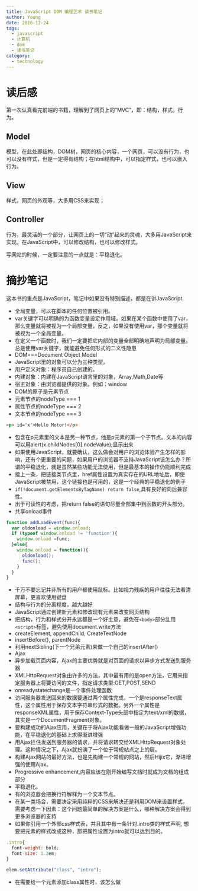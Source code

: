 ```yaml
---
title: JavaScript DOM 编程艺术 读书笔记
author: Young
date: 2016-12-24
tags:
  - javascript
  - 计算机
  - dom
  - 读书笔记
category:
  - technology
---
```


# 读后感
第一次认真看完前端的书籍，理解到了网页上的“MVC”，即：结构，样式，行为。

## Model
模型，在此处即结构，DOM树，网页的核心内容，一个网页，可以没有行为，也可以没有样式，但是一定得有结构；在html结构中，可以指定样式，也可以嵌入行为。

## View
样式，网页的外观等，大多用CSS来实现；

## Controller
行为，最灵活的一个部分，让网页上的一切“动”起来的灵魂，大多用JavaScript来实现。在JavaScript中，可以修改结构，也可以修改样式。

写网站的时候，一定要注意的一点就是：平稳退化。


# 摘抄笔记

这本书的重点是JavaScript，笔记中如果没有特别描述，都是在讲JavaScript.

* 全局变量，可以在脚本的任何位置被引用。
* var关键字可以明确的为函数变量设定作用域。如果在某个函数中使用了var，那么变量就将被视为一个局部变量，反之，如果没有使用var，那个变量就将被视为一个全局变量。
* 在定义一个函数时，我们一定要把它内部的变量全部明确地声明为局部变量。总是使用var关键字，就能避免任何形式的二义性隐患
* DOM===Document Object Model
* JavaScript里的对象可以分为三种类型。
 * 用户定义对象：程序员自己创建的。
 * 内建对象：内建在JavaScript语言里的对象，Array,Math,Date等
 * 宿主对象：由浏览器提供的对象。例如：window
* DOM的原子是元素节点
* 元素节点的nodeType === 1
* 属性节点的nodeType === 2
* 文本节点的nodeType === 3

```html
<p> id='x'>Hello Motor!</p>
```

* 包含在p元素里的文本是另一种节点，他是p元素的第一个子节点。文本的内容可以用alert(x.childNodes[0].nodeValue);显示出来
* 如果使用JavaScript，就要确认，这么做会对用户的浏览体验产生怎样的影响，还有个更重要的问题，如果用户的浏览器不支持JavaScript该怎么办？所谓的平稳退化，就是虽然某些功能无法使用，但是最基本的操作仍能顺利完成
* 接上一条，把链接类节点里，href属性设置为真实存在的URL地址后，即使JavaScript被禁用，这个链接也是可用的，这是一个经典的平稳退化的例子
* ```if(!document.getElementsByTagName) return false```,具有良好的向后兼容性。
* 出于可读性的考虑，把return false的语句尽量全部集中到函数的开头部分。
* 共享onload事件

```javascript
function addLoadEvent(func){
  var oldonload = window.onload;
  if (typeof window.onload != 'function'){
    window.onload =func;
  }else{
    window.onload = function(){
      oldonload();
      func();
    }
  }  
}
```

* 千万不要忘记并非所有的用户都使用鼠标。比如视力残疾的用户往往无法看清屏幕，更喜欢使用键盘
* 结构与行为的分离程度，越大越好
* JavaScript通过创建新元素和修改现有元素来改变网页结构
* 把结构，行为和样式分开永远都是一个好主意，避免在```<body>```部分乱用```<script>```标签，避免使用document.write方法
* createElement, appendChild, CreateTextNode
* insertBefore(), parentNode
* 利用nextSibling(下一个兄弟元素)来做一个自己的insertAfter()
* Ajax
 * 异步加载页面内容，Ajax的主要优势就是对页面的请求以异步方式发送到服务器
 * XMLHttpRequest对象由许多的方法，其中最有用的是open方法，它用来指定服务器上将要访问的文件，指定请求类型:GET,POST,SEND
 * onreadystatechange是一个事件处理函数
 * 访问服务器发送回来的数据要通过两个属性完成，一个是responseText属性，这个属性用于保存文本字符串形式的数据。另外一个属性是responseXML属性，用于保存Context-Type头部中指定为text/xml的数据，其实是一个DocumentFragment对象。
 * 要构建成功的Ajax应用，关键在于将Ajax功能看做一般的JavaScript增强功能，在平稳退化的基础上求得渐进增强
 * 用Ajax拦住发送到服务器的请求，并将请求转交给XMLHttpRequest对象处理。这种情况之下，Ajax就扮演了一个位于常规站点之上的层。
 * 构建Ajax网站的最好方法，也是先构建一个常规的网站，然后Hijix它，渐进增强的使用Ajax。
* Progressive enhancement,内容应该在刚开始编写文档时就成为文档的组成部分
* 平稳退化。
* 有的浏览器会把换行符解释为一个文本节点。
* 在某一类场合，需要决定采用纯粹的CSS来解决还是利用DOM来设置样式，需要考虑一下因素：这个问题最简单的解决方案是什么，哪种解决方案会得到更多浏览器的支持
* 如果你引用一个外部css样式表，并且其中有一条针对.intro类的样式声明, 想要把元素的样式改成这种，那把属性设置为intro就可以达到目的。

```javascript
.intro{
  font-weight: bold;
  font-size: 1.2em;
}

elem.setAttribute("class", "intro");
``` 
* 在需要给一个元素添加class属性时，该怎么做

